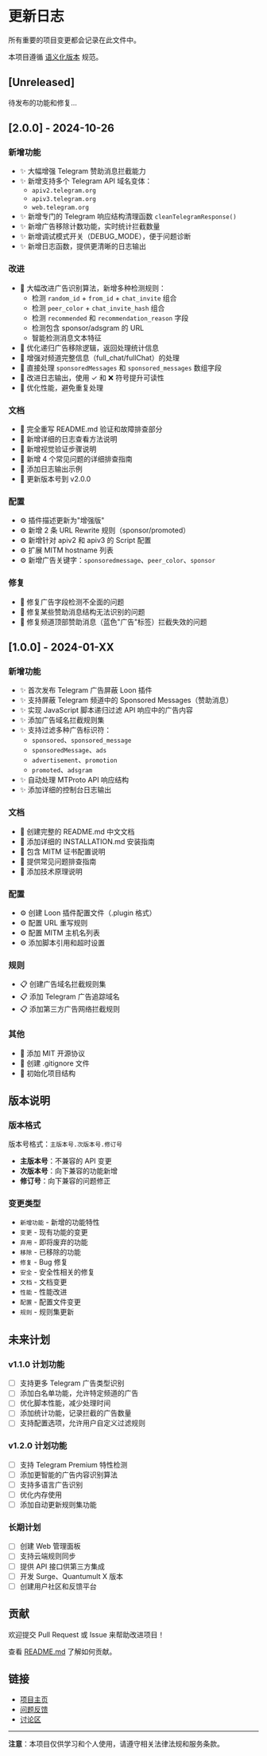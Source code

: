 # 更新日志

所有重要的项目变更都会记录在此文件中。

本项目遵循 [语义化版本](https://semver.org/lang/zh-CN/) 规范。

## [Unreleased]

待发布的功能和修复...

## [2.0.0] - 2024-10-26

### 新增功能

- ✨ 大幅增强 Telegram 赞助消息拦截能力
- ✨ 新增支持多个 Telegram API 域名变体：
  - `apiv2.telegram.org`
  - `apiv3.telegram.org`
  - `web.telegram.org`
- ✨ 新增专门的 Telegram 响应结构清理函数 `cleanTelegramResponse()`
- ✨ 新增广告移除计数功能，实时统计拦截数量
- ✨ 新增调试模式开关（DEBUG_MODE），便于问题诊断
- ✨ 新增日志函数，提供更清晰的日志输出

### 改进

- 🔧 大幅改进广告识别算法，新增多种检测规则：
  - 检测 `random_id` + `from_id` + `chat_invite` 组合
  - 检测 `peer_color` + `chat_invite_hash` 组合
  - 检测 `recommended` 和 `recommendation_reason` 字段
  - 检测包含 sponsor/adsgram 的 URL
  - 智能检测消息文本特征
- 🔧 优化递归广告移除逻辑，返回处理统计信息
- 🔧 增强对频道完整信息（full_chat/fullChat）的处理
- 🔧 直接处理 `sponsoredMessages` 和 `sponsored_messages` 数组字段
- 🔧 改进日志输出，使用 ✓ 和 ❌ 符号提升可读性
- 🔧 优化性能，避免重复处理

### 文档

- 📝 完全重写 README.md 验证和故障排查部分
- 📝 新增详细的日志查看方法说明
- 📝 新增视觉验证步骤说明
- 📝 新增 4 个常见问题的详细排查指南
- 📝 添加日志输出示例
- 📝 更新版本号到 v2.0.0

### 配置

- ⚙️ 插件描述更新为"增强版"
- ⚙️ 新增 2 条 URL Rewrite 规则（sponsor/promoted）
- ⚙️ 新增针对 apiv2 和 apiv3 的 Script 配置
- ⚙️ 扩展 MITM hostname 列表
- ⚙️ 新增广告关键字：`sponsoredmessage`、`peer_color`、`sponsor`

### 修复

- 🐛 修复广告字段检测不全面的问题
- 🐛 修复某些赞助消息结构无法识别的问题
- 🐛 修复频道顶部赞助消息（蓝色"广告"标签）拦截失效的问题

## [1.0.0] - 2024-01-XX

### 新增功能

- ✨ 首次发布 Telegram 广告屏蔽 Loon 插件
- ✨ 支持屏蔽 Telegram 频道中的 Sponsored Messages（赞助消息）
- ✨ 实现 JavaScript 脚本递归过滤 API 响应中的广告内容
- ✨ 添加广告域名拦截规则集
- ✨ 支持过滤多种广告标识符：
  - `sponsored`、`sponsored_message`
  - `sponsoredMessage`、`ads`
  - `advertisement`、`promotion`
  - `promoted`、`adsgram`
- ✨ 自动处理 MTProto API 响应结构
- ✨ 添加详细的控制台日志输出

### 文档

- 📝 创建完整的 README.md 中文文档
- 📝 添加详细的 INSTALLATION.md 安装指南
- 📝 包含 MITM 证书配置说明
- 📝 提供常见问题排查指南
- 📝 添加技术原理说明

### 配置

- ⚙️ 创建 Loon 插件配置文件（.plugin 格式）
- ⚙️ 配置 URL 重写规则
- ⚙️ 配置 MITM 主机名列表
- ⚙️ 添加脚本引用和超时设置

### 规则

- 📋 创建广告域名拦截规则集
- 📋 添加 Telegram 广告追踪域名
- 📋 添加第三方广告网络拦截规则

### 其他

- 📄 添加 MIT 开源协议
- 📄 创建 .gitignore 文件
- 📄 初始化项目结构

## 版本说明

### 版本格式

版本号格式：`主版本号.次版本号.修订号`

- **主版本号**：不兼容的 API 变更
- **次版本号**：向下兼容的功能新增
- **修订号**：向下兼容的问题修正

### 变更类型

- `新增功能` - 新增的功能特性
- `变更` - 现有功能的变更
- `弃用` - 即将废弃的功能
- `移除` - 已移除的功能
- `修复` - Bug 修复
- `安全` - 安全性相关的修复
- `文档` - 文档变更
- `性能` - 性能改进
- `配置` - 配置文件变更
- `规则` - 规则集更新

## 未来计划

### v1.1.0 计划功能

- [ ] 支持更多 Telegram 广告类型识别
- [ ] 添加白名单功能，允许特定频道的广告
- [ ] 优化脚本性能，减少处理时间
- [ ] 添加统计功能，记录拦截的广告数量
- [ ] 支持配置选项，允许用户自定义过滤规则

### v1.2.0 计划功能

- [ ] 支持 Telegram Premium 特性检测
- [ ] 添加更智能的广告内容识别算法
- [ ] 支持多语言广告识别
- [ ] 优化内存使用
- [ ] 添加自动更新规则集功能

### 长期计划

- [ ] 创建 Web 管理面板
- [ ] 支持云端规则同步
- [ ] 提供 API 接口供第三方集成
- [ ] 开发 Surge、Quantumult X 版本
- [ ] 创建用户社区和反馈平台

## 贡献

欢迎提交 Pull Request 或 Issue 来帮助改进项目！

查看 [README.md](README.md) 了解如何贡献。

## 链接

- [项目主页](https://github.com/g1z2f/loon-telegram-adblocker-)
- [问题反馈](https://github.com/g1z2f/loon-telegram-adblocker-/issues)
- [讨论区](https://github.com/g1z2f/loon-telegram-adblocker-/discussions)

---

**注意**：本项目仅供学习和个人使用，请遵守相关法律法规和服务条款。
